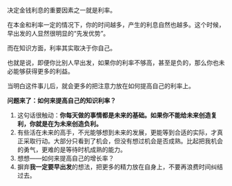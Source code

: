 决定金钱利息的重要因素之一就是利率。

在本金和利率一定的情况下，你的时间越多，产生的利息自然也越多。这个时候，早出发的人显然很明显的“先发优势”。

而在知识方面，利率其实取决于你自己。

也就是说，即便你比别人早出发，如果你的利率不够高，甚至是负的，那么你也未必能够获得更多的利益。

当明白这件事儿后，就会更多的把注意力放在如何提高自己的利率上。

**问题来了：如何来提高自己的知识利率？**

1. 这句话很触动：**你每天做的事情都是未来的基础。如果你不能给未来创造复利，你就是在为未来创造负利。**
2. 有些活在未来的高手，不光能够想到未来的发展，更能等到合适的实际，才真正采取行动。大部分只看到了机会，但没有想过机会是否成熟。比起把我机会的勇气，更难的是等待时机成熟的能力。
3. 想想——如何来提高自己的增长率？
4. 摒弃**我一定要早出发**的想法，把更多的精力放在自身上，不要再浪费时间纠结过去。



